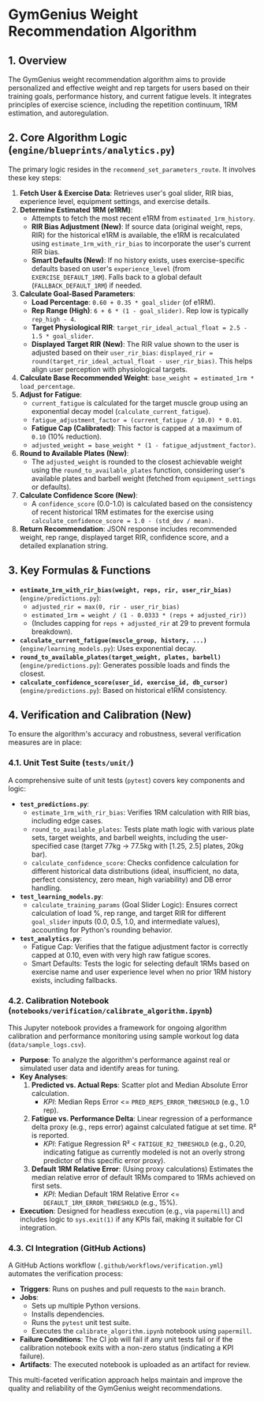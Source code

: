 # GymGenius Weight Recommendation Algorithm

## 1. Overview

The GymGenius weight recommendation algorithm aims to provide personalized and effective weight and rep targets for users based on their training goals, performance history, and current fatigue levels. It integrates principles of exercise science, including the repetition continuum, 1RM estimation, and autoregulation.

## 2. Core Algorithm Logic (`engine/blueprints/analytics.py`)

The primary logic resides in the `recommend_set_parameters_route`. It involves these key steps:

1.  **Fetch User & Exercise Data**: Retrieves user's goal slider, RIR bias, experience level, equipment settings, and exercise details.
2.  **Determine Estimated 1RM (e1RM)**:
    *   Attempts to fetch the most recent e1RM from `estimated_1rm_history`.
    *   **RIR Bias Adjustment (New)**: If source data (original weight, reps, RIR) for the historical e1RM is available, the e1RM is recalculated using `estimate_1rm_with_rir_bias` to incorporate the user's current RIR bias.
    *   **Smart Defaults (New)**: If no history exists, uses exercise-specific defaults based on user's `experience_level` (from `EXERCISE_DEFAULT_1RM`). Falls back to a global default (`FALLBACK_DEFAULT_1RM`) if needed.
3.  **Calculate Goal-Based Parameters**:
    *   **Load Percentage**: `0.60 + 0.35 * goal_slider` (of e1RM).
    *   **Rep Range (High)**: `6 + 6 * (1 - goal_slider)`. Rep low is typically `rep_high - 4`.
    *   **Target Physiological RIR**: `target_rir_ideal_actual_float = 2.5 - 1.5 * goal_slider`.
    *   **Displayed Target RIR (New)**: The RIR value shown to the user is adjusted based on their `user_rir_bias`: `displayed_rir = round(target_rir_ideal_actual_float - user_rir_bias)`. This helps align user perception with physiological targets.
4.  **Calculate Base Recommended Weight**: `base_weight = estimated_1rm * load_percentage`.
5.  **Adjust for Fatigue**:
    *   `current_fatigue` is calculated for the target muscle group using an exponential decay model (`calculate_current_fatigue`).
    *   `fatigue_adjustment_factor = (current_fatigue / 10.0) * 0.01`.
    *   **Fatigue Cap (Calibrated)**: This factor is capped at a maximum of `0.10` (10% reduction).
    *   `adjusted_weight = base_weight * (1 - fatigue_adjustment_factor)`.
6.  **Round to Available Plates (New)**:
    *   The `adjusted_weight` is rounded to the closest achievable weight using the `round_to_available_plates` function, considering user's available plates and barbell weight (fetched from `equipment_settings` or defaults).
7.  **Calculate Confidence Score (New)**:
    *   A `confidence_score` (0.0-1.0) is calculated based on the consistency of recent historical 1RM estimates for the exercise using `calculate_confidence_score = 1.0 - (std_dev / mean)`.
8.  **Return Recommendation**: JSON response includes recommended weight, rep range, displayed target RIR, confidence score, and a detailed explanation string.

## 3. Key Formulas & Functions

*   **`estimate_1rm_with_rir_bias(weight, reps, rir, user_rir_bias)`** (`engine/predictions.py`):
    *   `adjusted_rir = max(0, rir - user_rir_bias)`
    *   `estimated_1rm = weight / (1 - 0.0333 * (reps + adjusted_rir))`
    *   (Includes capping for `reps + adjusted_rir` at 29 to prevent formula breakdown).
*   **`calculate_current_fatigue(muscle_group, history, ...)`** (`engine/learning_models.py`): Uses exponential decay.
*   **`round_to_available_plates(target_weight, plates, barbell)`** (`engine/predictions.py`): Generates possible loads and finds the closest.
*   **`calculate_confidence_score(user_id, exercise_id, db_cursor)`** (`engine/predictions.py`): Based on historical e1RM consistency.

## 4. Verification and Calibration (New)

To ensure the algorithm's accuracy and robustness, several verification measures are in place:

### 4.1. Unit Test Suite (`tests/unit/`)

A comprehensive suite of unit tests (`pytest`) covers key components and logic:

*   **`test_predictions.py`**:
    *   `estimate_1rm_with_rir_bias`: Verifies 1RM calculation with RIR bias, including edge cases.
    *   `round_to_available_plates`: Tests plate math logic with various plate sets, target weights, and barbell weights, including the user-specified case (target 77kg -> 77.5kg with [1.25, 2.5] plates, 20kg bar).
    *   `calculate_confidence_score`: Checks confidence calculation for different historical data distributions (ideal, insufficient, no data, perfect consistency, zero mean, high variability) and DB error handling.
*   **`test_learning_models.py`**:
    *   `calculate_training_params` (Goal Slider Logic): Ensures correct calculation of load %, rep range, and target RIR for different `goal_slider` inputs (0.0, 0.5, 1.0, and intermediate values), accounting for Python's rounding behavior.
*   **`test_analytics.py`**:
    *   Fatigue Cap: Verifies that the fatigue adjustment factor is correctly capped at 0.10, even with very high raw fatigue scores.
    *   Smart Defaults: Tests the logic for selecting default 1RMs based on exercise name and user experience level when no prior 1RM history exists, including fallbacks.

### 4.2. Calibration Notebook (`notebooks/verification/calibrate_algorithm.ipynb`)

This Jupyter notebook provides a framework for ongoing algorithm calibration and performance monitoring using sample workout log data (`data/sample_logs.csv`).

*   **Purpose**: To analyze the algorithm's performance against real or simulated user data and identify areas for tuning.
*   **Key Analyses**:
    1.  **Predicted vs. Actual Reps**: Scatter plot and Median Absolute Error calculation.
        *   *KPI*: Median Reps Error <= `PRED_REPS_ERROR_THRESHOLD` (e.g., 1.0 rep).
    2.  **Fatigue vs. Performance Delta**: Linear regression of a performance delta proxy (e.g., reps error) against calculated fatigue at set time. R² is reported.
        *   *KPI*: Fatigue Regression R² < `FATIGUE_R2_THRESHOLD` (e.g., 0.20, indicating fatigue as currently modeled is not an overly strong predictor of this specific error proxy).
    3.  **Default 1RM Relative Error**: (Using proxy calculations) Estimates the median relative error of default 1RMs compared to 1RMs achieved on first sets.
        *   *KPI*: Median Default 1RM Relative Error <= `DEFAULT_1RM_ERROR_THRESHOLD` (e.g., 15%).
*   **Execution**: Designed for headless execution (e.g., via `papermill`) and includes logic to `sys.exit(1)` if any KPIs fail, making it suitable for CI integration.

### 4.3. CI Integration (GitHub Actions)

A GitHub Actions workflow (`.github/workflows/verification.yml`) automates the verification process:

*   **Triggers**: Runs on pushes and pull requests to the `main` branch.
*   **Jobs**:
    *   Sets up multiple Python versions.
    *   Installs dependencies.
    *   Runs the `pytest` unit test suite.
    *   Executes the `calibrate_algorithm.ipynb` notebook using `papermill`.
*   **Failure Conditions**: The CI job will fail if any unit tests fail or if the calibration notebook exits with a non-zero status (indicating a KPI failure).
*   **Artifacts**: The executed notebook is uploaded as an artifact for review.

This multi-faceted verification approach helps maintain and improve the quality and reliability of the GymGenius weight recommendations.
